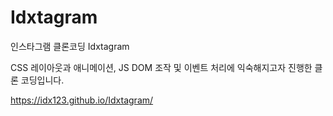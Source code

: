 # Idxtagram
인스타그램 클론코딩 Idxtagram

CSS 레이아웃과 애니메이션, JS DOM 조작 및 이벤트 처리에 익숙해지고자 진행한 클론 코딩입니다.

https://idx123.github.io/Idxtagram/